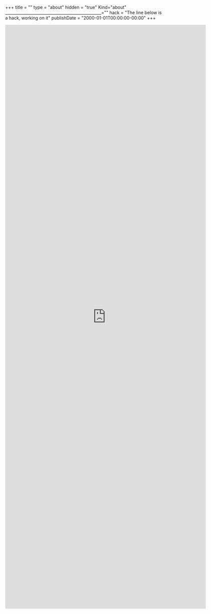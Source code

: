 +++
  title = ""
  type = "about"
  hidden = "true"
  Kind="about"
  ________________________________________________=""
  hack = "The line below is a hack, working on it"
  publishDate = "2000-01-01T00:00:00-00:00"
+++
<div style = "margin: 0 auto; width : 641px;">
<iframe src="https://docs.google.com/forms/d/e/1FAIpQLScewDJIH1AXtd7aAUkAgiMfewtdz4owgBGljJwGbHIiuGQQ2g/viewform?embedded=true" width="640" height="1862" frameborder="0" marginheight="0" marginwidth="0">Cargando?</iframe>
</div>

